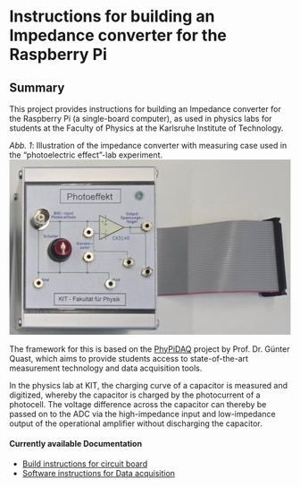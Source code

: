 # Instructions for building an Impedance converter for the Raspberry Pi

## Summary 

This project provides instructions for building an Impedance converter for the Raspberry Pi (a single-board computer), as used in physics labs for students at the Faculty of Physics at the Karlsruhe Institute of Technology.

*Abb. 1*: Illustration of the impedance converter with measuring case used in the “photoelectric effect”-lab experiment.  
                    ![Figure 1](docs/images/Measuring_Case.png)

The framework for this is based on the [PhyPiDAQ](https://github.com/PhyPiDAQ) project by Prof. Dr. Günter Quast, which aims to provide students access to state-of-the-art measurement technology and data
acquisition tools.

In the physics lab at KIT, the charging curve of a capacitor is measured and digitized, whereby the capacitor is charged by the photocurrent of a photocell.
The voltage difference across the capacitor can thereby be passed on to the ADC via the high-impedance input and low-impedance output of the operational amplifier without discharging the capacitor.
#### Currently available Documentation

- [Build instructions for circuit board](docs/Hardware_instructions.md)
- [Software instructions for Data acquisition](docs/Software_instructions.md)
